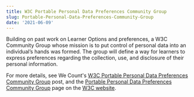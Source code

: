 ```yaml
---
title: W3C Portable Personal Data Preferences Community Group
slug: Portable-Personal-Data-Preferences-Community-Group
date: '2021-06-09'
---
```


Building on past work on Learner Options and preferences, a W3C Community Group whose mission is to put control of
personal data into an individual’s hands was formed. The group will define a way for learners to express preferences
regarding the collection, use, and disclosure of their personal information.

For more details, see We Count's [W3C Portable Personal Data Preferences Community Group](https://wecount.inclusivedesign.ca/views/w3c-portable-personal-data-preferences-community-group/)
post, and the [Portable Personal Data Preferences Community Group](https://www.w3.org/community/prtbl-prsnl-prefs/) page
on the [W3C website](https://www.w3.org).
